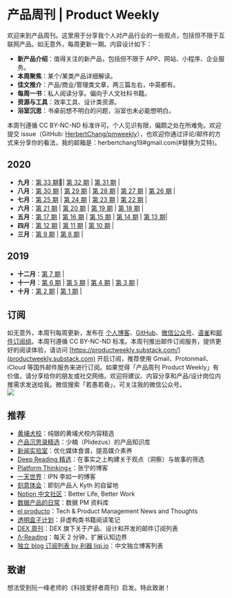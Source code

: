 # 产品周刊 | Product Weekly

欢迎来到产品周刊。这里用于分享我个人对产品行业的一些观点，包括但不限于互联网产品。如无意外，每周更新一期。内容设计如下：

- **新产品介绍**：值得关注的新产品，包括但不限于 APP、网站、小程序、企业服务。
- **本周聚焦**：某个/某类产品详细解读。
- **佳文推介**：产品/商业/管理类文章，两三篇左右，中英都有。
- **每周一书**：私人阅读分享。偏向于人文社科书籍。
- **资源与工具**：效率工具、设计类资源。
- **浴室沉思**：书桌前想不明白的问题，浴室也未必能想明白。

本周刊遵循 CC BY-NC-ND 标准许可。个人见识有限，偏颇之处在所难免。欢迎提交 issue（GitHub: [HerbertChang/pmweekly](https://github.com/HerbertChang/pmweekly)），也欢迎你通过评论/邮件的方式来分享你的看法，我的邮箱是：herbertchang19#gmail.com(#替换为艾特)。

## 2020

- **九月**：[第 33 期](DOCs/issue-33.md)🔆| [第 32 期](DOCs/issue-32.md) | [第 31 期](DOCs/issue-31.md) |
- **八月**：[第 30 期](DOCs/issue-30.md) | [第 29 期](DOCs/issue-29.md) | [第 28 期](DOCs/issue-28.md) | [第 27 期](DOCs/issue-27.md) | [第 26 期](DOCs/issue-26.md) |
- **七月**：[第 25 期](DOCs/issue-25.md) | [第 24 期](DOCs/issue-24.md) | [第 23 期](DOCs/issue-23.md) | [第 22 期](DOCs/issue-22.md) |
- **六月**：[第 21 期](DOCs/issue-21.md) | [第 20 期](DOCs/issue-20.md) | [第 19 期](DOCs/issue-19.md) | [第 18 期](DOCs/issue-18.md) |
- **五月**：[第 17 期](DOCs/issue-17.md) | [第 16 期](DOCs/issue-16.md) | [第 15 期](DOCs/issue-15.md) | [第 14 期](DOCs/issue-14.md) | [第 13 期](DOCs/issue-13.md)|
- **四月**：[第 12 期](DOCs/issue-12.md) | [第 11 期](DOCs/issue-11.md) | [第 10 期](DOCs/issue-10.md) | 
- **三月**：[第 9 期](DOCs/issue-9.md) | [第 8 期](DOCs/issue-8.md) | 


## 2019

- **十二月**：[第 7 期](DOCs/issue-7.md) |
- **十一月**：[第 6 期](DOCs/issue-6.md) | [第 5 期](DOCs/issue-5.md) | [第 4 期](DOCs/issue-4.md) | [第 3 期](DOCs/issue-3.md) | 
- **十月**：[第 2 期](DOCs/issue-2.md) | [第 1 期](DOCs/issue-1.md) | 

## 订阅
如无意外，本周刊每周更新，发布在 [个人博客](https://herbertchang.github.io)、[GitHub](https://github.com/HerbertChang/pmweekly)、[微信公众号](https://weixin.sogou.com/weixin?type=1&s_from=input&query=%E8%8B%A5%E6%84%9A%E8%8B%A5%E6%98%8F&ie=utf8&_sug_=y&_sug_type_=&w=01019900&sut=10610&sst0=1571666684054&lkt=0%2C0%2C0)、[语雀](https://yuque.com/herbert-chang/pmweekly/)和[邮件订阅组](https://productweekly.substack.com/)。本周刊遵循 CC BY-NC-ND 标准。本周刊推出邮件订阅服务，提供更好的阅读体验，请访问 [https://productweekly.substack.com/](productweekly.substack.com) 开启订阅，推荐使用 Gmail、Protonmail、iCloud 等国外邮件服务来进行订阅。如果觉得「产品周刊 Product Weekly」有价值，请分享给你的朋友或社交网络。欢迎将建议、内容分享和产品/设计岗位内推需求发送给我。微信搜索「若愚若昏」，可关注我的微信公众号。<br />![](https://cdn.nlark.com/yuque/0/2019/jpeg/535404/1571989117002-cef6be63-7b29-4ac4-a35f-3b5a43e7ce88.jpeg#align=left&display=inline&height=120&margin=%5Bobject%20Object%5D&originHeight=258&originWidth=258&status=done&style=none&width=120)

## 推荐
- [黄埔犬校](https://pmthinking.us11.list-manage.com/track/click?u=c4dcdf8a6b76265256adf8255&id=a540a873a8&e=5f9cbb74d3)：纯银的黄埔犬校内容精选 
- [产品沉思录精选](https://www.notion.so/PRODUCT-THINKING-a601a12335044f349a22caf57f274c27)：少楠（Plidezus）的产品知识库
- [新闻实验室](https://github.com/Newslab2020/Contents/blob/master/wechataccount.md)：优化媒体食谱，提高媒介素养
- [Deep Reading 精选](https://assets.iois.me/uzjhgqzglpa.html)：在事实之上构建关于观点（洞察）与故事的筛选
- [Platform Thinking+](https://platformthinking.plus/)：张宁的博客
- [一天世界](https://yitianshijie.net/)：IPN 李如一的博客
- [刻意体会](https://pmthinking.us11.list-manage.com/track/click?u=c4dcdf8a6b76265256adf8255&id=2049427034&e=5f9cbb74d3)：即刻产品人 Kyth 的自留地
- [Notion 中文社区](https://notion.cx/)：Better Life, Better Work
- [数据产品的日常](https://www.notion.so/da53956e706a4b0c8aabb757c0259382)：数据 PM 资料库
- [el producto](http://elproducto.eu/)：Tech & Product Management News and Thoughts
- [透明盒子计划](https://clearbox.substack.com/)：非虚构类书籍阅读笔记
- [DEX 周刊](https://news.dex.group/f3b9324ec1c545f3a7ad31d71da1fc38?v=13a31b332fd8465a9bb81d92748643b4)：DEX 旗下关于产品、设计和开发的邮件订阅列表
- [Λ-Reading](https://pmthinking.us11.list-manage.com/track/click?u=c4dcdf8a6b76265256adf8255&id=f60bfc9cb9&e=5f9cbb74d3)：每天 2 分钟，扩展认知边界
- [独立 blog 订阅列表 by 利器 liqi.io](https://www.notion.so/blog-by-liqi-io-4bdf37d4fb3443b4b6dbed8317450307)：中文独立博客列表

## 致谢
想法受到阮一峰老师的《科技爱好者周刊》启发。特此致谢！ 
